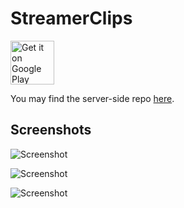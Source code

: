 # StreamerClips

<a href="[Papachu's Clips - Apps on Google Play](https://play.google.com/store/apps/details?id=me.turkergoksu.streamerclips)"><img alt="Get it on Google Play" src="https://play.google.com/intl/en_us/badges/images/generic/en-play-badge.png" height="70px"/></a>

You may find the server-side repo [here](https://github.com/turkergoksu/RefreshClipsTask).

## Screenshots

![Screenshot](https://lh3.googleusercontent.com/xmdzi1PKxjwMv-un3RXiuNFPaU6RzwNkTperFut_3gdoL6ARsFQsWMrYlssD2AD5Kw=w1920-h944)

![Screenshot](https://lh3.googleusercontent.com/ZlCUm2gN4Fsjr1GRBKKuRILFh1cT-nXooKZwLydquqkS0VLJ2Ye2m7aI3An-JK_MRQA=w1920-h944)

![Screenshot](https://i.imgur.com/dxj2ICJ.jpg)
